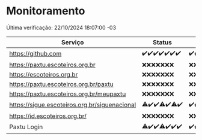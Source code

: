 # Monitoramento

Última verificação: 22/10/2024 18:07:00 -03

|Serviço|Status|Últimas 24h|
|---|---|---|
|https://github.com|<span title="2024-10-15: OK=23">✔️</span><span title="2024-10-16: OK=23">✔️</span><span title="2024-10-17: OK=23">✔️</span><span title="2024-10-18: OK=23">✔️</span><span title="2024-10-19: OK=23">✔️</span><span title="2024-10-20: OK=23">✔️</span><span title="2024-10-21: OK=20">✔️</span>|<span title="21/10/2024 18:07:00 -03 : 200">✔️</span><span title="21/10/2024 19:07:00 -03 : 200">✔️</span><span title="21/10/2024 20:08:00 -03 : 200">✔️</span><span title="21/10/2024 21:40:00 -03 : 200">✔️</span><span title="21/10/2024 23:12:00 -03 : 200">✔️</span><span title="22/10/2024 00:15:00 -03 : 200">✔️</span><span title="22/10/2024 01:10:00 -03 : 200">✔️</span><span title="22/10/2024 02:08:00 -03 : 200">✔️</span><span title="22/10/2024 03:12:00 -03 : 200">✔️</span><span title="22/10/2024 04:09:00 -03 : 200">✔️</span><span title="22/10/2024 05:11:00 -03 : 200">✔️</span><span title="22/10/2024 06:08:00 -03 : 200">✔️</span><span title="22/10/2024 07:08:00 -03 : 200">✔️</span><span title="22/10/2024 08:07:00 -03 : 200">✔️</span><span title="22/10/2024 09:15:00 -03 : 200">✔️</span><span title="22/10/2024 10:18:00 -03 : 200">✔️</span><span title="22/10/2024 11:08:00 -03 : 200">✔️</span><span title="22/10/2024 12:08:00 -03 : 200">✔️</span><span title="22/10/2024 13:10:00 -03 : 200">✔️</span><span title="22/10/2024 14:07:00 -03 : 200">✔️</span><span title="22/10/2024 15:11:00 -03 : 200">✔️</span><span title="22/10/2024 16:07:00 -03 : 200">✔️</span><span title="22/10/2024 17:09:00 -03 : 200">✔️</span><span title="22/10/2024 18:07:00 -03 : 200">✔️</span>|
|https://paxtu.escoteiros.org.br|<span title="2024-10-15: Falhas=23">❌</span><span title="2024-10-16: Falhas=23">❌</span><span title="2024-10-17: Falhas=23">❌</span><span title="2024-10-18: Falhas=23">❌</span><span title="2024-10-19: Falhas=23">❌</span><span title="2024-10-20: Falhas=23">❌</span><span title="2024-10-21: Falhas=20">❌</span>|<span title="21/10/2024 18:07:00 -03 : 403">❌</span><span title="21/10/2024 19:07:00 -03 : 403">❌</span><span title="21/10/2024 20:08:00 -03 : 403">❌</span><span title="21/10/2024 21:40:00 -03 : 403">❌</span><span title="21/10/2024 23:12:00 -03 : 403">❌</span><span title="22/10/2024 00:15:00 -03 : 403">❌</span><span title="22/10/2024 01:10:00 -03 : 403">❌</span><span title="22/10/2024 02:08:00 -03 : 403">❌</span><span title="22/10/2024 03:12:00 -03 : 403">❌</span><span title="22/10/2024 04:09:00 -03 : 403">❌</span><span title="22/10/2024 05:11:00 -03 : 403">❌</span><span title="22/10/2024 06:08:00 -03 : 403">❌</span><span title="22/10/2024 07:08:00 -03 : 403">❌</span><span title="22/10/2024 08:07:00 -03 : 403">❌</span><span title="22/10/2024 09:15:00 -03 : 403">❌</span><span title="22/10/2024 10:18:00 -03 : 403">❌</span><span title="22/10/2024 11:08:00 -03 : 403">❌</span><span title="22/10/2024 12:08:00 -03 : 403">❌</span><span title="22/10/2024 13:10:00 -03 : 403">❌</span><span title="22/10/2024 14:07:00 -03 : 403">❌</span><span title="22/10/2024 15:11:00 -03 : 403">❌</span><span title="22/10/2024 16:07:00 -03 : 403">❌</span><span title="22/10/2024 17:09:00 -03 : 403">❌</span><span title="22/10/2024 18:07:00 -03 : 403">❌</span>|
|https://escoteiros.org.br|<span title="2024-10-15: Falhas=23">❌</span><span title="2024-10-16: Falhas=23">❌</span><span title="2024-10-17: Falhas=23">❌</span><span title="2024-10-18: Falhas=23">❌</span><span title="2024-10-19: Falhas=23">❌</span><span title="2024-10-20: Falhas=23">❌</span><span title="2024-10-21: Falhas=20">❌</span>|<span title="21/10/2024 18:07:00 -03 : 403">❌</span><span title="21/10/2024 19:07:00 -03 : 403">❌</span><span title="21/10/2024 20:08:00 -03 : 403">❌</span><span title="21/10/2024 21:40:00 -03 : 403">❌</span><span title="21/10/2024 23:12:00 -03 : 403">❌</span><span title="22/10/2024 00:15:00 -03 : 403">❌</span><span title="22/10/2024 01:10:00 -03 : 403">❌</span><span title="22/10/2024 02:08:00 -03 : 403">❌</span><span title="22/10/2024 03:12:00 -03 : 403">❌</span><span title="22/10/2024 04:09:00 -03 : 403">❌</span><span title="22/10/2024 05:11:00 -03 : 403">❌</span><span title="22/10/2024 06:08:00 -03 : 403">❌</span><span title="22/10/2024 07:08:00 -03 : 403">❌</span><span title="22/10/2024 08:07:00 -03 : 403">❌</span><span title="22/10/2024 09:15:00 -03 : 403">❌</span><span title="22/10/2024 10:18:00 -03 : 403">❌</span><span title="22/10/2024 11:08:00 -03 : 403">❌</span><span title="22/10/2024 12:08:00 -03 : 403">❌</span><span title="22/10/2024 13:10:00 -03 : 403">❌</span><span title="22/10/2024 14:07:00 -03 : 403">❌</span><span title="22/10/2024 15:11:00 -03 : 403">❌</span><span title="22/10/2024 16:07:00 -03 : 403">❌</span><span title="22/10/2024 17:09:00 -03 : 403">❌</span><span title="22/10/2024 18:07:00 -03 : 403">❌</span>|
|https://paxtu.escoteiros.org.br/paxtu|<span title="2024-10-15: Falhas=23">❌</span><span title="2024-10-16: Falhas=23">❌</span><span title="2024-10-17: Falhas=23">❌</span><span title="2024-10-18: Falhas=23">❌</span><span title="2024-10-19: Falhas=23">❌</span><span title="2024-10-20: Falhas=23">❌</span><span title="2024-10-21: Falhas=20">❌</span>|<span title="21/10/2024 18:07:00 -03 : 403">❌</span><span title="21/10/2024 19:07:00 -03 : 403">❌</span><span title="21/10/2024 20:08:00 -03 : 403">❌</span><span title="21/10/2024 21:40:00 -03 : 403">❌</span><span title="21/10/2024 23:12:00 -03 : 403">❌</span><span title="22/10/2024 00:15:00 -03 : 403">❌</span><span title="22/10/2024 01:10:00 -03 : 403">❌</span><span title="22/10/2024 02:08:00 -03 : 403">❌</span><span title="22/10/2024 03:12:00 -03 : 403">❌</span><span title="22/10/2024 04:09:00 -03 : 403">❌</span><span title="22/10/2024 05:11:00 -03 : 403">❌</span><span title="22/10/2024 06:08:00 -03 : 403">❌</span><span title="22/10/2024 07:08:00 -03 : 403">❌</span><span title="22/10/2024 08:07:00 -03 : 403">❌</span><span title="22/10/2024 09:15:00 -03 : 403">❌</span><span title="22/10/2024 10:18:00 -03 : 403">❌</span><span title="22/10/2024 11:08:00 -03 : 403">❌</span><span title="22/10/2024 12:08:00 -03 : 403">❌</span><span title="22/10/2024 13:10:00 -03 : 403">❌</span><span title="22/10/2024 14:07:00 -03 : 403">❌</span><span title="22/10/2024 15:11:00 -03 : 403">❌</span><span title="22/10/2024 16:07:00 -03 : 403">❌</span><span title="22/10/2024 17:09:00 -03 : 403">❌</span><span title="22/10/2024 18:07:00 -03 : 403">❌</span>|
|https://paxtu.escoteiros.org.br/meupaxtu|<span title="2024-10-15: Falhas=23">❌</span><span title="2024-10-16: Falhas=23">❌</span><span title="2024-10-17: Falhas=23">❌</span><span title="2024-10-18: Falhas=23">❌</span><span title="2024-10-19: Falhas=23">❌</span><span title="2024-10-20: Falhas=23">❌</span><span title="2024-10-21: Falhas=20">❌</span>|<span title="21/10/2024 18:07:00 -03 : 403">❌</span><span title="21/10/2024 19:07:00 -03 : 403">❌</span><span title="21/10/2024 20:08:00 -03 : 403">❌</span><span title="21/10/2024 21:40:00 -03 : 403">❌</span><span title="21/10/2024 23:12:00 -03 : 403">❌</span><span title="22/10/2024 00:15:00 -03 : 403">❌</span><span title="22/10/2024 01:10:00 -03 : 403">❌</span><span title="22/10/2024 02:08:00 -03 : 403">❌</span><span title="22/10/2024 03:12:00 -03 : 403">❌</span><span title="22/10/2024 04:09:00 -03 : 403">❌</span><span title="22/10/2024 05:11:00 -03 : 403">❌</span><span title="22/10/2024 06:08:00 -03 : 403">❌</span><span title="22/10/2024 07:08:00 -03 : 403">❌</span><span title="22/10/2024 08:07:00 -03 : 403">❌</span><span title="22/10/2024 09:15:00 -03 : 403">❌</span><span title="22/10/2024 10:18:00 -03 : 403">❌</span><span title="22/10/2024 11:08:00 -03 : 403">❌</span><span title="22/10/2024 12:08:00 -03 : 403">❌</span><span title="22/10/2024 13:10:00 -03 : 403">❌</span><span title="22/10/2024 14:07:00 -03 : 403">❌</span><span title="22/10/2024 15:11:00 -03 : 403">❌</span><span title="22/10/2024 16:07:00 -03 : 403">❌</span><span title="22/10/2024 17:09:00 -03 : 403">❌</span><span title="22/10/2024 18:07:00 -03 : 403">❌</span>|
|https://sigue.escoteiros.org.br/siguenacional|<span title="2024-10-15: OK=21, Falhas=2">⚠️</span><span title="2024-10-16: OK=23">✔️</span><span title="2024-10-17: OK=23">✔️</span><span title="2024-10-18: OK=18, Falhas=5">⚠️</span><span title="2024-10-19: OK=23">✔️</span><span title="2024-10-20: OK=22, Falhas=1">⚠️</span><span title="2024-10-21: OK=20">✔️</span>|<span title="21/10/2024 18:07:00 -03 : 200">✔️</span><span title="21/10/2024 19:07:00 -03 : 200">✔️</span><span title="21/10/2024 20:08:00 -03 : 200">✔️</span><span title="21/10/2024 21:40:00 -03 : 200">✔️</span><span title="21/10/2024 23:12:00 -03 : 200">✔️</span><span title="22/10/2024 00:15:00 -03 : 200">✔️</span><span title="22/10/2024 01:10:00 -03 : 200">✔️</span><span title="22/10/2024 02:08:00 -03 : 200">✔️</span><span title="22/10/2024 03:12:00 -03 : 200">✔️</span><span title="22/10/2024 04:09:00 -03 : 200">✔️</span><span title="22/10/2024 05:11:00 -03 : 200">✔️</span><span title="22/10/2024 06:08:00 -03 : 200">✔️</span><span title="22/10/2024 07:08:00 -03 : 200">✔️</span><span title="22/10/2024 08:07:00 -03 : 200">✔️</span><span title="22/10/2024 09:15:00 -03 : 200">✔️</span><span title="22/10/2024 10:18:00 -03 : 200">✔️</span><span title="22/10/2024 11:08:00 -03 : 200">✔️</span><span title="22/10/2024 12:08:00 -03 : 200">✔️</span><span title="22/10/2024 13:10:00 -03 : 200">✔️</span><span title="22/10/2024 14:07:00 -03 : 200">✔️</span><span title="22/10/2024 15:11:00 -03 : 200">✔️</span><span title="22/10/2024 16:07:00 -03 : 200">✔️</span><span title="22/10/2024 17:09:00 -03 : 200">✔️</span><span title="22/10/2024 18:07:00 -03 : 200">✔️</span>|
|https://id.escoteiros.org.br/|<span title="2024-10-15: Falhas=23">❌</span><span title="2024-10-16: Falhas=23">❌</span><span title="2024-10-17: Falhas=23">❌</span><span title="2024-10-18: Falhas=23">❌</span><span title="2024-10-19: Falhas=23">❌</span><span title="2024-10-20: Falhas=23">❌</span><span title="2024-10-21: Falhas=20">❌</span>|<span title="21/10/2024 18:07:00 -03 : 403">❌</span><span title="21/10/2024 19:07:00 -03 : 403">❌</span><span title="21/10/2024 20:08:00 -03 : 403">❌</span><span title="21/10/2024 21:40:00 -03 : 403">❌</span><span title="21/10/2024 23:12:00 -03 : 403">❌</span><span title="22/10/2024 00:15:00 -03 : 403">❌</span><span title="22/10/2024 01:10:00 -03 : 403">❌</span><span title="22/10/2024 02:08:00 -03 : 403">❌</span><span title="22/10/2024 03:12:00 -03 : 403">❌</span><span title="22/10/2024 04:09:00 -03 : 403">❌</span><span title="22/10/2024 05:11:00 -03 : 403">❌</span><span title="22/10/2024 06:08:00 -03 : 403">❌</span><span title="22/10/2024 07:08:00 -03 : 403">❌</span><span title="22/10/2024 08:07:00 -03 : 403">❌</span><span title="22/10/2024 09:15:00 -03 : 403">❌</span><span title="22/10/2024 10:18:00 -03 : 403">❌</span><span title="22/10/2024 11:08:00 -03 : 403">❌</span><span title="22/10/2024 12:08:00 -03 : 403">❌</span><span title="22/10/2024 13:10:00 -03 : 403">❌</span><span title="22/10/2024 14:07:00 -03 : 403">❌</span><span title="22/10/2024 15:11:00 -03 : 403">❌</span><span title="22/10/2024 16:07:00 -03 : 403">❌</span><span title="22/10/2024 17:09:00 -03 : 403">❌</span><span title="22/10/2024 18:07:00 -03 : 403">❌</span>|
|Paxtu Login|<span title="2024-10-15: OK=22, Falhas=1">⚠️</span><span title="2024-10-16: OK=23">✔️</span><span title="2024-10-17: OK=23">✔️</span><span title="2024-10-18: OK=21, Falhas=2">⚠️</span><span title="2024-10-19: OK=23">✔️</span><span title="2024-10-20: OK=23">✔️</span><span title="2024-10-21: OK=20">✔️</span>|<span title="21/10/2024 18:07:00 -03 : 200">✔️</span><span title="21/10/2024 19:07:00 -03 : 200">✔️</span><span title="21/10/2024 20:08:00 -03 : 200">✔️</span><span title="21/10/2024 21:40:00 -03 : 200">✔️</span><span title="21/10/2024 23:12:00 -03 : 200">✔️</span><span title="22/10/2024 00:15:00 -03 : 200">✔️</span><span title="22/10/2024 01:10:00 -03 : 200">✔️</span><span title="22/10/2024 02:08:00 -03 : 200">✔️</span><span title="22/10/2024 03:12:00 -03 : 200">✔️</span><span title="22/10/2024 04:09:00 -03 : 200">✔️</span><span title="22/10/2024 05:11:00 -03 : 200">✔️</span><span title="22/10/2024 06:08:00 -03 : 200">✔️</span><span title="22/10/2024 07:08:00 -03 : 200">✔️</span><span title="22/10/2024 08:07:00 -03 : 200">✔️</span><span title="22/10/2024 09:15:00 -03 : 200">✔️</span><span title="22/10/2024 10:18:00 -03 : 200">✔️</span><span title="22/10/2024 11:08:00 -03 : 200">✔️</span><span title="22/10/2024 12:08:00 -03 : 200">✔️</span><span title="22/10/2024 13:10:00 -03 : 200">✔️</span><span title="22/10/2024 14:07:00 -03 : 200">✔️</span><span title="22/10/2024 15:11:00 -03 : 200">✔️</span><span title="22/10/2024 16:07:00 -03 : 200">✔️</span><span title="22/10/2024 17:09:00 -03 : 200">✔️</span><span title="22/10/2024 18:07:00 -03 : 200">✔️</span>|
